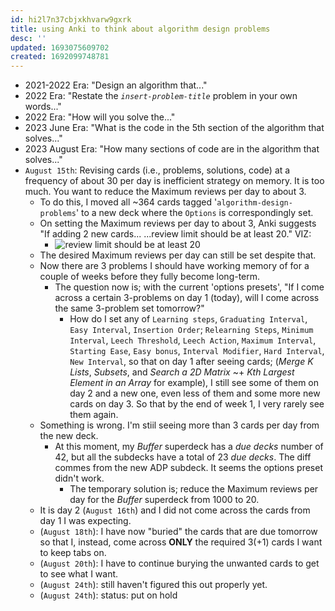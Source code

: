 ```yaml
---
id: hi2l7n37cbjxkhvarw9gxrk
title: using Anki to think about algorithm design problems
desc: ''
updated: 1693075609702
created: 1692099748781
---
```


- 2021-2022 Era: "Design an algorithm that..."
- 2022 Era: "Restate the _`insert-problem-title`_ problem in your own words..."
- 2022 Era: "How will you solve the..."
- 2023 June Era: "What is the code in the 5th section of the algorithm that solves..."
- 2023 August Era: "How many sections of code are in the algorithm that solves..."
- `August 15th`: Revising cards (i.e., problems, solutions, code) at a frequency of about 30 per day is inefficient strategy on memory. It is too much. You want to reduce the Maximum reviews per day to about 3.
  - To do this, I moved all ~364 cards tagged '`algorithm-design-problems`' to a new deck where the `Options` is correspondingly set.
  - On setting the Maximum reviews per day to about 3, Anki suggests "If adding 2 new cards... ...review limit should be at least 20." VIZ:
    - ![review limit should be at least 20](/assets/images/review%20limit%20should%20be%20at%20least%2020.png)
  - The desired Maximum reviews per day can still be set despite that.
  - Now there are 3 problems I should have working memory of for a couple of weeks before they fully become long-term.
    - The question now is; with the current 'options presets', "If I come across a certain 3-problems on day 1 (today), will I come across the same 3-problem set tomorrow?"
      - How do I set any of `Learning steps`, `Graduating Interval`, `Easy Interval`, `Insertion Order`; `Relearning Steps`, `Minimum Interval`, `Leech Threshold`, `Leech Action`, `Maximum Interval`, `Starting Ease`,  `Easy bonus`, `Interval Modifier`, `Hard Interval`, `New Interval`, so that on day 1 after seeing cards; (_Merge K Lists_, _Subsets_, and _Search a 2D Matrix_ ~+ _Kth Largest Element in an Array_ for example), I still see some of them on day 2 and a new one, even less of them and some more new cards on day 3. So that by the end of week 1, I very rarely see them again.
  - Something is wrong. I'm stiil seeing more than 3 cards per day from the new deck.
    - At this moment, my _Buffer_ superdeck has a _due decks_ number of 42, but all the subdecks have a total of 23 _due decks_. The diff commes from the new ADP subdeck. It seems the options preset didn't work.
      - The temporary solution is; reduce the Maximum reviews per day for the _Buffer_ superdeck from 1000 to 20.
  - It is day 2 (`August 16th`) and I did not come across the cards from day 1 I was expecting.  
  - (`August 18th`): I have now "buried" the cards that are due tomorrow so that I, instead, come across **ONLY** the required 3(+1) cards I want to keep tabs on.  
  - (`August 20th`): I have to continue burying the unwanted cards to get to see what I want.
  - (`August 24th`): still haven't figured this out properly yet.
  - (`August 24th`): status: put on hold

